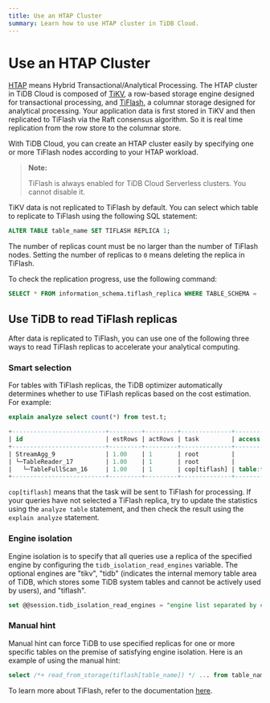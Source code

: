 ```yaml
---
title: Use an HTAP Cluster
summary: Learn how to use HTAP cluster in TiDB Cloud.
---
```


# Use an HTAP Cluster

[HTAP](https://en.wikipedia.org/wiki/Hybrid_transactional/analytical_processing) means Hybrid Transactional/Analytical Processing. The HTAP cluster in TiDB Cloud is composed of [TiKV](https://tikv.org), a row-based storage engine designed for transactional processing, and [TiFlash](https://docs.pingcap.com/tidb/stable/tiflash-overview), a columnar storage designed for analytical processing. Your application data is first stored in TiKV and then replicated to TiFlash via the Raft consensus algorithm. So it is real time replication from the row store to the columnar store.

With TiDB Cloud, you can create an HTAP cluster easily by specifying one or more TiFlash nodes according to your HTAP workload.

> **Note:**
>
> TiFlash is always enabled for TiDB Cloud Serverless clusters. You cannot disable it.

TiKV data is not replicated to TiFlash by default. You can select which table to replicate to TiFlash using the following SQL statement:


```sql
ALTER TABLE table_name SET TIFLASH REPLICA 1;
```

The number of replicas count must be no larger than the number of TiFlash nodes. Setting the number of replicas to `0` means deleting the replica in TiFlash.

To check the replication progress, use the following command:


```sql
SELECT * FROM information_schema.tiflash_replica WHERE TABLE_SCHEMA = '<db_name>' and TABLE_NAME = '<table_name>';
```

## Use TiDB to read TiFlash replicas

After data is replicated to TiFlash, you can use one of the following three ways to read TiFlash replicas to accelerate your analytical computing.

### Smart selection

For tables with TiFlash replicas, the TiDB optimizer automatically determines whether to use TiFlash replicas based on the cost estimation. For example:


```sql
explain analyze select count(*) from test.t;
```

```sql
+--------------------------+---------+---------+--------------+---------------+----------------------------------------------------------------------+--------------------------------+-----------+------+
| id                       | estRows | actRows | task         | access object | execution info                                                       | operator info                  | memory    | disk |
+--------------------------+---------+---------+--------------+---------------+----------------------------------------------------------------------+--------------------------------+-----------+------+
| StreamAgg_9              | 1.00    | 1       | root         |               | time:83.8372ms, loops:2                                              | funcs:count(1)->Column#4       | 372 Bytes | N/A  |
| └─TableReader_17         | 1.00    | 1       | root         |               | time:83.7776ms, loops:2, rpc num: 1, rpc time:83.5701ms, proc keys:0 | data:TableFullScan_16          | 152 Bytes | N/A  |
|   └─TableFullScan_16     | 1.00    | 1       | cop[tiflash] | table:t       | time:43ms, loops:1                                                   | keep order:false, stats:pseudo | N/A       | N/A  |
+--------------------------+---------+---------+--------------+---------------+----------------------------------------------------------------------+--------------------------------+-----------+------+
```

`cop[tiflash]` means that the task will be sent to TiFlash for processing. If your queries have not selected a TiFlash replica, try to update the statistics using the `analyze table` statement, and then check the result using the `explain analyze` statement.

### Engine isolation

Engine isolation is to specify that all queries use a replica of the specified engine by configuring the `tidb_isolation_read_engines` variable. The optional engines are "tikv", "tidb" (indicates the internal memory table area of TiDB, which stores some TiDB system tables and cannot be actively used by users), and "tiflash".


```sql
set @@session.tidb_isolation_read_engines = "engine list separated by commas";
```

### Manual hint

Manual hint can force TiDB to use specified replicas for one or more specific tables on the premise of satisfying engine isolation. Here is an example of using the manual hint:


```sql
select /*+ read_from_storage(tiflash[table_name]) */ ... from table_name;
```

To learn more about TiFlash, refer to the documentation [here](https://docs.pingcap.com/tidb/stable/tiflash-overview/).

